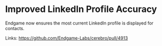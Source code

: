 # Improved LinkedIn Profile Accuracy

Endgame now ensures the most current LinkedIn profile is displayed for contacts.

Links:
https://github.com/Endgame-Labs/cerebro/pull/4913
